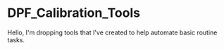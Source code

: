 # DPF_Calibration_Tools
Hello, I'm dropping tools that I've created to help automate basic routine tasks. 
